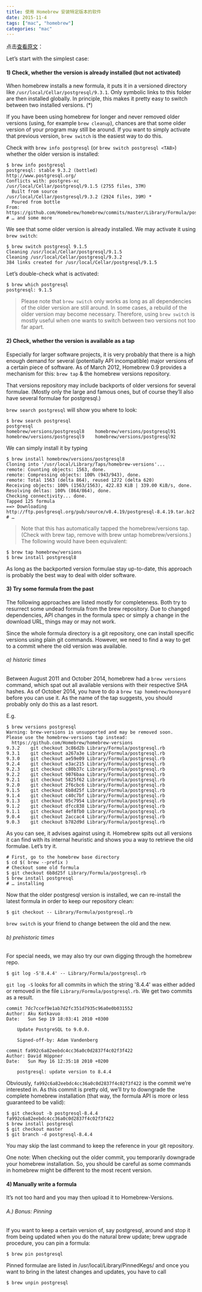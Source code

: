 ```yaml
---
title: 使用 Homebrew 安装特定版本的软件
date: 2015-11-4
tags: ["mac", "homebrew"]
categories: "mac"
---
```

点击[查看原文](http://stackoverflow.com/questions/3987683/homebrew-install-specific-version-of-formula)：

Let’s start with the simplest case:

#### 1) Check, whether the version is already installed (but not activated)

When homebrew installs a new formula, it puts it in a versioned directory like `/usr/local/Cellar/postgresql/9.3.1`. Only symbolic links to this folder are then installed globally. In principle, this makes it pretty easy to switch between two installed versions. (*)

If you have been using homebrew for longer and never removed older versions (using, for example `brew cleanup`), chances are that some older version of your program may still be around. If you want to simply activate that previous version, `brew switch` is the easiest way to do this.

Check with `brew info postgresql` (or `brew switch postgresql <TAB>`) whether the older version is installed:

```
$ brew info postgresql
postgresql: stable 9.3.2 (bottled)
http://www.postgresql.org/
Conflicts with: postgres-xc
/usr/local/Cellar/postgresql/9.1.5 (2755 files, 37M)
  Built from source
/usr/local/Cellar/postgresql/9.3.2 (2924 files, 39M) *
  Poured from bottle
From: https://github.com/Homebrew/homebrew/commits/master/Library/Formula/postgresql.rb
# … and some more
```

We see that some older version is already installed. We may activate it using `brew switch`:

```
$ brew switch postgresql 9.1.5
Cleaning /usr/local/Cellar/postgresql/9.1.5
Cleaning /usr/local/Cellar/postgresql/9.3.2
384 links created for /usr/local/Cellar/postgresql/9.1.5
```

Let’s double-check what is activated:

```
$ brew which postgresql
postgresql: 9.1.5
```

> Please note that `brew switch` only works as long as all dependencies of the older version are still around. In some cases, a rebuild of the older version may become necessary. Therefore, using `brew switch` is mostly useful when one wants to switch between two versions not too far apart.

#### 2) Check, whether the version is available as a tap

Especially for larger software projects, it is very probably that there is a high enough demand for several (potentially API incompatible) major versions of a certain piece of software. As of March 2012, Homebrew 0.9 provides a mechanism for this: `brew tap` & the homebrew versions repository.

That versions repository may include backports of older versions for several formulae. (Mostly only the large and famous ones, but of course they’ll also have several formulae for postgresql.)

`brew search postgresql` will show you where to look:

```
$ brew search postgresql
postgresql
homebrew/versions/postgresql8    homebrew/versions/postgresql91
homebrew/versions/postgresql9    homebrew/versions/postgresql92
```

We can simply install it by typing

```
$ brew install homebrew/versions/postgresql8
Cloning into '/usr/local/Library/Taps/homebrew-versions'...
remote: Counting objects: 1563, done.
remote: Compressing objects: 100% (943/943), done.
remote: Total 1563 (delta 864), reused 1272 (delta 620)
Receiving objects: 100% (1563/1563), 422.83 KiB | 339.00 KiB/s, done.
Resolving deltas: 100% (864/864), done.
Checking connectivity... done.
Tapped 125 formula
==> Downloading http://ftp.postgresql.org/pub/source/v8.4.19/postgresql-8.4.19.tar.bz2
# …
```
> Note that this has automatically tapped the homebrew/versions tap. (Check with brew tap, remove with brew untap homebrew/versions.) The following would have been equivalent:

```
$ brew tap homebrew/versions
$ brew install postgresql8
```

As long as the backported version formulae stay up-to-date, this approach is probably the best way to deal with older software.

#### 3) Try some formula from the past

The following approaches are listed mostly for completeness. Both try to resurrect some undead formula from the brew repository. Due to changed dependencies, API changes in the formula spec or simply a change in the download URL, things may or may not work.

Since the whole formula directory is a git repository, one can install specific versions using plain git commands. However, we need to find a way to get to a commit where the old version was available.

###### a) historic times

Between August 2011 and October 2014, homebrew had a `brew versions` command, which spat out all available versions with their respective SHA hashes. As of October 2014, you have to do a `brew tap homebrew/boneyard` before you can use it. As the name of the tap suggests, you should probably only do this as a last resort.

E.g.

```
$ brew versions postgresql
Warning: brew-versions is unsupported and may be removed soon.
Please use the homebrew-versions tap instead:
  https://github.com/Homebrew/homebrew-versions
9.3.2    git checkout 3c86d2b Library/Formula/postgresql.rb
9.3.1    git checkout a267a3e Library/Formula/postgresql.rb
9.3.0    git checkout ae59e09 Library/Formula/postgresql.rb
9.2.4    git checkout e3ac215 Library/Formula/postgresql.rb
9.2.3    git checkout c80b37c Library/Formula/postgresql.rb
9.2.2    git checkout 9076baa Library/Formula/postgresql.rb
9.2.1    git checkout 5825f62 Library/Formula/postgresql.rb
9.2.0    git checkout 2f6cbc6 Library/Formula/postgresql.rb
9.1.5    git checkout 6b8d25f Library/Formula/postgresql.rb
9.1.4    git checkout c40c7bf Library/Formula/postgresql.rb
9.1.3    git checkout 05c7954 Library/Formula/postgresql.rb
9.1.2    git checkout dfcc838 Library/Formula/postgresql.rb
9.1.1    git checkout 4ef8fb0 Library/Formula/postgresql.rb
9.0.4    git checkout 2accac4 Library/Formula/postgresql.rb
9.0.3    git checkout b782d9d Library/Formula/postgresql.rb
```

As you can see, it advises against using it. Homebrew spits out all versions it can find with its internal heuristic and shows you a way to retrieve the old formulae. Let’s try it.

```
# First, go to the homebrew base directory
$ cd $( brew --prefix )
# Checkout some old formula
$ git checkout 6b8d25f Library/Formula/postgresql.rb
$ brew install postgresql
# … installing
```

Now that the older postgresql version is installed, we can re-install the latest formula in order to keep our repository clean:

```
$ git checkout -- Library/Formula/postgresql.rb
```

`brew switch` is your friend to change between the old and the new.

###### b) prehistoric times

For special needs, we may also try our own digging through the homebrew repo.

```
$ git log -S'8.4.4' -- Library/Formula/postgresql.rb
```

`git log -S` looks for all commits in which the string '8.4.4' was either added or removed in the file `Library/Formula/postgresql.rb`. We get two commits as a result.

```
commit 7dc7ccef9e1ab7d2fc351d7935c96a0e0b031552
Author: Aku Kotkavuo
Date:   Sun Sep 19 18:03:41 2010 +0300

    Update PostgreSQL to 9.0.0.

    Signed-off-by: Adam Vandenberg

commit fa992c6a82eebdc4cc36a0c0d2837f4c02f3f422
Author: David Höppner
Date:   Sun May 16 12:35:18 2010 +0200

    postgresql: update version to 8.4.4
```

Obviously, `fa992c6a82eebdc4cc36a0c0d2837f4c02f3f422` is the commit we’re interested in. As this commit is pretty old, we’ll try to downgrade the complete homebrew installation (that way, the formula API is more or less guaranteed to be valid):

```
$ git checkout -b postgresql-8.4.4 fa992c6a82eebdc4cc36a0c0d2837f4c02f3f422
$ brew install postgresql
$ git checkout master
$ git branch -d postgresql-8.4.4
```

You may skip the last command to keep the reference in your git repository.

One note: When checking out the older commit, you temporarily downgrade your homebrew installation. So, you should be careful as some commands in homebrew might be different to the most recent version.

#### 4) Manually write a formula

It’s not too hard and you may then upload it to Homebrew-Versions.

###### A.) Bonus: Pinning

If you want to keep a certain version of, say postgresql, around and stop it from being updated when you do the natural brew update; brew upgrade procedure, you can pin a formula:

```
$ brew pin postgresql
```

Pinned formulae are listed in /usr/local/Library/PinnedKegs/ and once you want to bring in the latest changes and updates, you have to call

```
$ brew unpin postgresql
```

